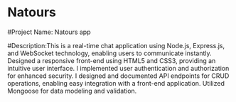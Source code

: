 # Natours

#Project Name: Natours app

#Description:This is a real-time chat application using Node.js, Express.js, and WebSocket technology, enabling users to communicate instantly.
Designed a responsive front-end using HTML5 and CSS3, providing an intuitive user interface.
I implemented user authentication and authorization for enhanced security.
I designed and documented API endpoints for CRUD operations, enabling easy integration with a front-end application.
Utilized Mongoose for data modeling and validation.
